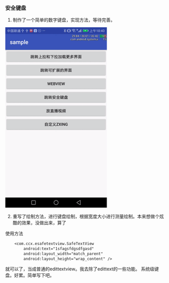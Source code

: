### 安全键盘

1. 制作了一个简单的数字键盘，实现方法，等待完善。

<img src="/gif/keyboard.gif" width="320px" />

2. 重写了绘制方法，进行键盘绘制，根据宽度大小进行测量绘制。本来想做个炫酷的效果，没做出来，算了


使用方法


        <com.ccx.esafetextview.SafeTextView
            android:text="1sfagsfdgsdfgasd"
            android:layout_width="match_parent"
            android:layout_height="wrap_content" />



就可以了，当成普通的edittextview。我去除了edittext的一些功能。
系统级键盘。好累。简单写下吧。